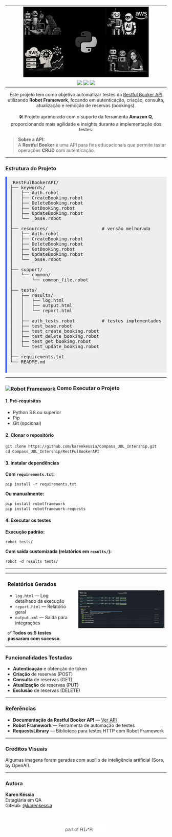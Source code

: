 <table width="70%" align="center">
  <tr>
    <td align="center">
      <img src="../Img/collage_robot_aws.png" alt="Imagem Principal" width="80%" />
    </td>
  </tr>
  <tr>
    <td align="center">
      <img src="https://img.shields.io/badge/status-%20concluído-black" />
      <img src="https://img.shields.io/badge/testes-automatizados-black" />
      <img src="https://img.shields.io/badge/robot-framework-black" />
    </td>
  </tr>
</table>


<div align="center">
  <p>
    Este projeto tem como objetivo automatizar testes da 
    <a href="https://restful-booker.herokuapp.com/apidoc/index.html" target="_blank">
      Restful Booker API
    </a> 
    utilizando <strong>Robot Framework</strong>, focando em autenticação, criação, consulta, atualização e remoção de reservas (bookings).
    <br><br>
    🛠 Projeto aprimorado com o suporte da ferramenta <strong>Amazon Q</strong>, proporcionando mais agilidade e insights durante a implementação dos testes.
  </p>
</div>



<blockquote>
  <strong> Sobre a API:</strong><br>
  A <strong>Restful Booker</strong> é uma API para fins educacionais que permite testar operações <strong>CRUD</strong> com autenticação.<br>


</blockquote>

---

<h3> Estrutura do Projeto</h3>

 <pre style="background: #eee; padding: 10px; border-left: 5px solid #3e64ff;">
 RestFulBookerAPI/
├── keywords/
│   ├── Auth.robot
│   ├── CreateBooking.robot
│   ├── DeleteBooking.robot
│   ├── GetBooking.robot
│   ├── UpdateBooking.robot
│   └── _base.robot
│
├── resources/                    # versão melhorada
│   ├── Auth.robot
│   ├── CreateBooking.robot
│   ├── DeleteBooking.robot
│   ├── GetBooking.robot
│   ├── UpdateBooking.robot
│   └── _base.robot
│
├── support/
│   └── common/
│       └── common_file.robot
│
├── tests/
│   ├── results/
│   │   ├── log.html
│   │   ├── output.html
│   │   └── report.html
│   │
│   ├── auth_tests.robot          # testes implementados
│   ├── test_base.robot
│   ├── test_create_booking.robot
│   ├── test_delete_booking.robot
│   ├── test_get_booking.robot
│   └── test_update_booking.robot
│
├── requirements.txt
└── README.md
  </pre>

---

<h3>
  <img src="https://cdn.simpleicons.org/robotframework/white" alt="Robot Framework" width="24" style="vertical-align: middle;"/>
     Como Executar o Projeto</h3>


<h4>1. Pré-requisitos</h4>
<ul>
  <li>Python 3.8 ou superior</li>
  <li>Pip</li>
  <li>Git (opcional)</li>
</ul>

<h4>2. Clonar o repositório</h4>
<pre><code>git clone https://github.com/karenkessia/Compass_UOL_Intership.git
cd Compass_UOL_Intership/RestFulBookerAPI
</code></pre>

<h4>3. Instalar dependências</h4>
<p><strong>Com <code>requirements.txt</code>:</strong></p>
<pre><code>pip install -r requirements.txt
</code></pre>

<p><strong>Ou manualmente:</strong></p>
<pre><code>pip install robotframework
pip install robotframework-requests
</code></pre>

<h4>4. Executar os testes</h4>
<p><strong>Execução padrão:</strong></p>
<pre><code>robot tests/
</code></pre>

<p><strong>Com saída customizada (relatórios em <code>results/</code>):</strong></p>
<pre><code>robot -d results tests/
</code></pre>

---

<table>
  <tr>
    <td style="vertical-align: top; padding-right: 20px;">
      <h3> Relatórios Gerados</h3>
      <ul>
        <li><code>log.html</code> — Log detalhado da execução</li>
        <li><code>report.html</code> — Relatório geral</li>
        <li><code>output.xml</code> — Saída para integrações</li>
      </ul>
      <p><strong>✅ Todos os 5 testes passaram com sucesso.</strong></p>
    </td>
    <td>
      <img src="../Img/Captura de Tela (270).png" alt="Relatórios" width="600">
    </td>
  </tr>
</table>

<h3> Funcionalidades Testadas</h3>
<ul>
  <li> <strong>Autenticação</strong> e obtenção de token</li>
  <li> <strong>Criação</strong> de reservas (POST)</li>
  <li> <strong>Consulta</strong> de reservas (GET)</li>
  <li> <strong>Atualização</strong> de reservas (PUT)</li>
  <li> <strong>Exclusão</strong> de reservas (DELETE)</li>
</ul>

---

<h3> Referências</h3>
<ul>
  <li><strong>Documentação da Restful Booker API</strong> — <a href="https://restful-booker.herokuapp.com/apidoc/index.html" target="_blank">Ver API</a></li>
  <li><strong>Robot Framework</strong> — Ferramenta de automação de testes</li>
  <li><strong>RequestsLibrary</strong> — Biblioteca para testes HTTP com Robot Framework</li>
</ul>

---

<h3> Créditos Visuais</h3>
<p>Algumas imagens foram geradas com auxílio de inteligência artificial (Sora, by OpenAI).</p>

---

<h3>Autora</h3>
<p>
  <strong>Karen Késsia</strong><br>
  Estagiária em QA <br>
  GitHub: <a href="https://github.com/karenkessia" target="_blank">@karenkessia</a>
</p>


<p align="center">
  <br>
<img src="../Img/logo_compass02.png" alt="Logo Compass Uol" width="130">
</p>
